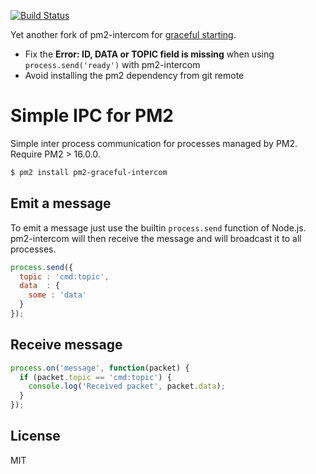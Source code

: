 [![Build Status](https://travis-ci.org/Claude-Ray/pm2-graceful-intercom.svg?branch=master)](https://travis-ci.org/Claude-Ray/pm2-graceful-intercom)

Yet another fork of pm2-intercom for [graceful starting](https://pm2.keymetrics.io/docs/usage/signals-clean-restart/#graceful-start).

- Fix the **Error: ID, DATA or TOPIC field is missing** when using `process.send('ready')` with pm2-intercom
- Avoid installing the pm2 dependency from git remote

# Simple IPC for PM2

Simple inter process communication for processes managed by PM2.
Require PM2 > 16.0.0.

```bash
$ pm2 install pm2-graceful-intercom
```

## Emit a message

To emit a message just use the builtin `process.send` function of Node.js.
pm2-intercom will then receive the message and will broadcast it to all processes.

```javascript
process.send({
  topic : 'cmd:topic',
  data  : {
    some : 'data'
  }
});
```

## Receive message

```javascript
process.on('message', function(packet) {
  if (packet.topic == 'cmd:topic') {
    console.log('Received packet', packet.data);
  }
});
```

## License

MIT
